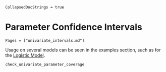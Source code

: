 ```@meta
CollapsedDocStrings = true
```
# Parameter Confidence Intervals

```@index
Pages = ["univariate_intervals.md"]
```

Usage on several models can be seen in the examples section, such as for the [Logistic Model](@ref).

```@docs
check_univariate_parameter_coverage
```